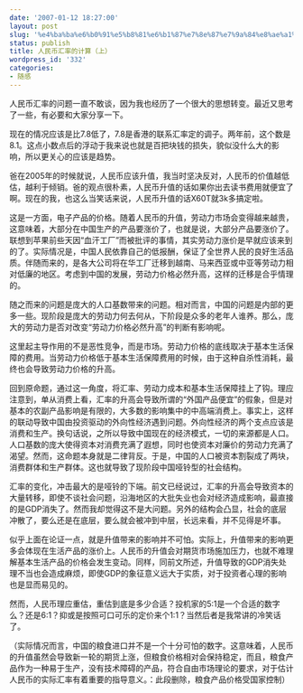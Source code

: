 ```yaml
---
date: '2007-01-12 18:27:00'
layout: post
slug: '%e4%ba%ba%e6%b0%91%e5%b8%81%e6%b1%87%e7%8e%87%e7%9a%84%e8%ae%a1%e7%ae%97%ef%bc%88%e4%b8%8a%ef%bc%89'
status: publish
title: 人民币汇率的计算（上）
wordpress_id: '332'
categories:
- 随感
---
```


人民币汇率的问题一直不敢谈，因为我也经历了一个很大的思想转变。最近又思考了一些，有必要和大家分享一下。

现在的情况应该是比7.8低了，7.8是香港的联系汇率定的调子。两年前，这个数是8.1。这点小数点后的浮动于我来说也就是百把块钱的损失，貌似没什么大的影响，所以更关心的应该是趋势。

爸在2005年的时候就说，人民币应该升值，我当时坚决反对，人民币的价值越低估，越利于倾销。爸的观点很朴素，人民币升值的话如果你出去读书费用就便宜了啊。现在的我，也这么当笑话来说，人民币升值的话X60T就3k多搞定啦。

这是一方面，电子产品的价格。随着人民币的升值，劳动力市场会变得越来越贵，这意味着，大部分在中国生产的产品要涨价了，也就是说，大部分产品要涨价了。联想到苹果前些天因“血汗工厂”而被批评的事情，其实劳动力涨价是早就应该来到的了。实际情况是，中国人民依靠自己的低报酬，保证了全世界人民的良好生活品质。伴随而来的，是各大公司将在华工厂迁移到越南、马来西亚或中亚等劳动力相对低廉的地区。考虑到中国的发展，劳动力价格必然升高，这样的迁移是合乎情理的。

随之而来的问题是庞大的人口基数带来的问题。相对而言，中国的问题是内部的更多一些。现阶段是庞大的劳动力何去何从，下阶段是众多的老年人谁养。那么，庞大的劳动力是否对改变“劳动力价格必然升高”的判断有影响呢。

这里起主导作用的不是恶性竞争，而是市场。劳动力价格的底线取决于基本生活保障的费用。当劳动力价格低于基本生活保障费用的时候，由于这种自杀性消耗，最终也会导致劳动力价格的升高。

回到原命题，通过这一角度，将汇率、劳动力成本和基本生活保障挂上了钩。理应注意到，单从消费上看，汇率的升高会导致所谓的“外国产品便宜”的假象，但是对基本的农副产品影响是有限的，大多数的影响集中的中高端消费上。事实上，这样的联动导致中国由投资驱动的外向性经济遇到问题。外向性经济的两个支点应该是消费和生产。换句话说，之所以导致中国现在的经济模式，一切的来源都是人口。人口基数的庞大使得资本对消费充满了遐想，同时也使资本对廉价的劳动力充满了渴望。然而，这命题本身就是二律背反。于是，中国的人口被资本割裂成了两块，消费群体和生产群体。这也就导致了现阶段中国哑铃型的社会结构。

汇率的变化，冲击最大的是哑铃的下端。前文已经说过，汇率的升高会导致资本的大量转移，即使不谈社会问题，沿海地区的大批失业也会对经济造成影响，最直接的是GDP消失了。然而我却觉得这不是大问题。另外的结构会凸显，社会的底层冲散了，要么还是在底层，要么就会被冲到中层，长远来看，并不见得是坏事。

似乎上面在论证一点，就是升值带来的影响并不可怕。实际上，升值带来的影响更多会体现在生活产品的涨价上。人民币的升值会对期货市场施加压力，也就不难理解基本生活产品的价格会发生变动。同样，同前文所述，升值导致的GDP消失处理不当也会造成麻烦，即使GDP的象征意义远大于实质，对于投资者心理的影响也是显而易见的。

然而，人民币理应重估，重估到底是多少合适？投机家的5:1是一个合适的数字么？还是6:1？抑或是按照可口可乐的定价来个1:1？当然后者是我常讲的冷笑话了。

（实际情况而言，中国的粮食进口并不是一个十分可怕的数字。这意味着，人民币的升值虽然会导致新一轮的期货上涨，但粮食价格相对会保持稳定，而且，粮食产品作为一种易于生产，没有技术障碍的产品，符合自由市场理论的要求，对于估计人民币的实际汇率有着重要的指导意义。：此段删除，粮食产品价格受国家控制）
